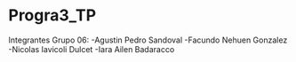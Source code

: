 # Progra3_TP
Integrantes Grupo 06: 
  -Agustin Pedro Sandoval
  -Facundo Nehuen Gonzalez
  -Nicolas Iavicoli Dulcet
  -Iara Ailen Badaracco

